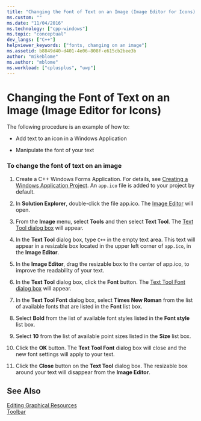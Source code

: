 ```yaml
---
title: "Changing the Font of Text on an Image (Image Editor for Icons) | Microsoft Docs"
ms.custom: ""
ms.date: "11/04/2016"
ms.technology: ["cpp-windows"]
ms.topic: "conceptual"
dev_langs: ["C++"]
helpviewer_keywords: ["fonts, changing on an image"]
ms.assetid: b8849d40-d401-4e06-808f-e615cb2bee3b
author: "mikeblome"
ms.author: "mblome"
ms.workload: ["cplusplus", "uwp"]
---
```

# Changing the Font of Text on an Image (Image Editor for Icons)

The following procedure is an example of how to:

- Add text to an icon in a Windows Application

- Manipulate the font of your text

### To change the font of text on an image

1. Create a C++ Windows Forms Application. For details, see [Creating a Windows Application Project](/previous-versions/visualstudio/visual-studio-2010/42wc9kk5\(v=vs.100\)). An `app.ico` file is added to your project by default.

2. In **Solution Explorer**, double-click the file app.ico. The [Image Editor](../windows/image-editor-for-icons.md) will open.

3. From the **Image** menu, select **Tools** and then select **Text Tool**. The [Text Tool dialog box](../windows/text-tool-dialog-box-image-editor-for-icons.md) will appear.

4. In the **Text Tool** dialog box, type `C++` in the empty text area. This text will appear in a resizable box located in the upper left corner of `app.ico`, in the **Image Editor**.

5. In the **Image Editor**, drag the resizable box to the center of app.ico, to improve the readability of your text.

6. In the **Text Tool** dialog box, click the **Font** button. The [Text Tool Font dialog box](../windows/text-tool-font-dialog-box-image-editor-for-icons.md) will appear.

7. In the **Text Tool Font** dialog box, select **Times New Roman** from the list of available fonts that are listed in the **Font** list box.

8. Select **Bold** from the list of available font styles listed in the **Font style** list box.

9. Select **10** from the list of available point sizes listed in the **Size** list box.

10. Click the **OK** button. The **Text Tool Font** dialog box will close and the new font settings will apply to your text.

11. Click the **Close** button on the **Text Tool** dialog box. The resizable box around your text will disappear from the **Image Editor**.

## See Also

[Editing Graphical Resources](../windows/editing-graphical-resources-image-editor-for-icons.md)<br/>
[Toolbar](../windows/toolbar-image-editor-for-icons.md)